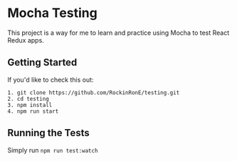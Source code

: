 # Mocha Testing

This project is a way for me to learn and practice using Mocha to test React Redux apps.

## Getting Started

If you'd like to check this out:

    1. git clone https://github.com/RockinRonE/testing.git
    2. cd testing
    3. npm install
    4. npm run start

## Running the Tests

Simply run `npm run test:watch` 